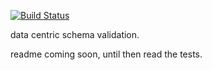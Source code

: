 [![Build Status](https://travis-ci.org/nathants/clj-schema.svg?branch=master)](https://travis-ci.org/nathants/clj-schema)

data centric schema validation.

readme coming soon, until then read the tests.
